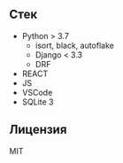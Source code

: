 ## Стек

- Python > 3.7
  - isort, black, autoflake
  - Django < 3.3
  - DRF
- REACT
- JS
- VSCode
- SQLite 3

## Лицензия

MIT
